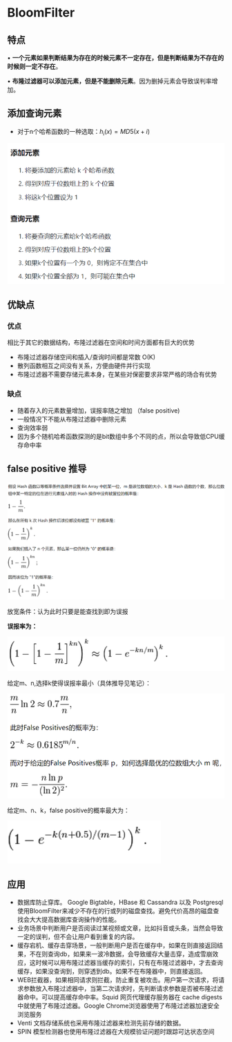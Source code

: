 # BloomFilter

## 特点

• **一个元素如果判断结果为存在的时候元素不一定存在，但是判断结果为不存在的时候则一定不存在**。

• **布隆过滤器可以添加元素，但是不能删除元素**。因为删掉元素会导致误判率增加。

## 添加查询元素

- 对于n个哈希函数的一种选取：$h_i(x) = MD5(x + i)$

![Untitled](BloomFilter%207d041179d14a47e990f93bc63cc9d4d3/Untitled.png)

## 优缺点

### 优点

相比于其它的数据结构，布隆过滤器在空间和时间方面都有巨大的优势

- 布隆过滤器存储空间和插入/查询时间都是常数 O(K)
- 散列函数相互之间没有关系，方便由硬件并行实现
- 布隆过滤器不需要存储元素本身，在某些对保密要求非常严格的场合有优势

### 缺点

- 随着存入的元素数量增加，误报率随之增加 （false positive)
- 一般情况下不能从布隆过滤器中删除元素
- 查询效率弱
- 因为多个随机哈希函数探测的是bit数组中多个不同的点，所以会导致低CPU缓存命中率

## false positive 推导

![Untitled](BloomFilter%207d041179d14a47e990f93bc63cc9d4d3/Untitled%201.png)

放宽条件：认为此时只要是能查找到即为误报

**误报率为：**

![Untitled](BloomFilter%207d041179d14a47e990f93bc63cc9d4d3/Untitled%202.png)

给定m、n,选择k使得误报率最小（具体推导见笔记）：

![Untitled](BloomFilter%207d041179d14a47e990f93bc63cc9d4d3/Untitled%203.png)

给定m、n、k，false positive的概率最大为：

![Untitled](BloomFilter%207d041179d14a47e990f93bc63cc9d4d3/Untitled%204.png)

## 应用

- 数据库防止穿库。 Google Bigtable，HBase 和 Cassandra 以及 Postgresql 使用BloomFilter来减少不存在的行或列的磁盘查找。避免代价高昂的磁盘查找会大大提高数据库查询操作的性能。
- 业务场景中判断用户是否阅读过某视频或文章，比如抖音或头条，当然会导致一定的误判，但不会让用户看到重复的内容。
- 缓存宕机、缓存击穿场景，一般判断用户是否在缓存中，如果在则直接返回结果，不在则查询db，如果来一波冷数据，会导致缓存大量击穿，造成雪崩效应，这时候可以用布隆过滤器当缓存的索引，只有在布隆过滤器中，才去查询缓存，如果没查询到，则穿透到db。如果不在布隆器中，则直接返回。
- WEB拦截器，如果相同请求则拦截，防止重复被攻击。用户第一次请求，将请求参数放入布隆过滤器中，当第二次请求时，先判断请求参数是否被布隆过滤器命中。可以提高缓存命中率。Squid 网页代理缓存服务器在 cache digests中就使用了布隆过滤器。Google Chrome浏览器使用了布隆过滤器加速安全浏览服务
- Venti 文档存储系统也采用布隆过滤器来检测先前存储的数据。
- SPIN 模型检测器也使用布隆过滤器在大规模验证问题时跟踪可达状态空间